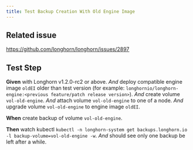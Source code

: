 ```yaml
---
title: Test Backup Creation With Old Engine Image
---
```


## Related issue
https://github.com/longhorn/longhorn/issues/2897

## Test Step

**Given** with Longhorn v1.2.0-rc2 or above.
*And* deploy compatible engine image `oldEI` older than test version (for example: `longhornio/longhorn-engine:<previous feature/patch release version>`).
*And* create volume `vol-old-engine`.
*And* attach volume `vol-old-engine` to one of a node.
*And* upgrade volume `vol-old-engine` to engine image `oldEI`.

**When** create backup of volume `vol-old-engine`.

**Then** watch kubectl `kubectl -n longhorn-system get backups.longhorn.io -l backup-volume=vol-old-engine -w`.
*And* should see only one backup be left after a while.
